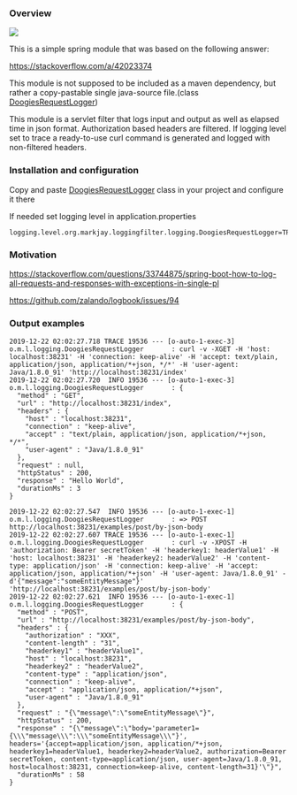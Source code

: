 ### Overview

![](https://github.com/mark-jay/logging-filter/workflows/JavaCI/badge.svg)

This is a simple spring module that was based on the following answer:

https://stackoverflow.com/a/42023374

This module is not supposed to be included as a maven dependency, but rather a copy-pastable single java-source file.(class [DoogiesRequestLogger](src/main/java/org/markjay/loggingfilter/logging/DoogiesRequestLogger.java))

This module is a servlet filter that logs input and output as well as elapsed time in json format.
Authorization based headers are filtered.
If logging level set to trace a ready-to-use curl command is generated and logged with non-filtered headers.

### Installation and configuration

Copy and paste [DoogiesRequestLogger](src/main/java/org/markjay/loggingfilter/logging/DoogiesRequestLogger.java) class in your project and configure it there

If needed set logging level in application.properties
```
logging.level.org.markjay.loggingfilter.logging.DoogiesRequestLogger=TRACE
```

### Motivation

https://stackoverflow.com/questions/33744875/spring-boot-how-to-log-all-requests-and-responses-with-exceptions-in-single-pl

https://github.com/zalando/logbook/issues/94

### Output examples

```
2019-12-22 02:02:27.718 TRACE 19536 --- [o-auto-1-exec-3] o.m.l.logging.DoogiesRequestLogger       : curl -v -XGET -H 'host: localhost:38231' -H 'connection: keep-alive' -H 'accept: text/plain, application/json, application/*+json, */*' -H 'user-agent: Java/1.8.0_91' 'http://localhost:38231/index'
2019-12-22 02:02:27.720  INFO 19536 --- [o-auto-1-exec-3] o.m.l.logging.DoogiesRequestLogger       : {
  "method" : "GET",
  "url" : "http://localhost:38231/index",
  "headers" : {
    "host" : "localhost:38231",
    "connection" : "keep-alive",
    "accept" : "text/plain, application/json, application/*+json, */*",
    "user-agent" : "Java/1.8.0_91"
  },
  "request" : null,
  "httpStatus" : 200,
  "response" : "Hello World",
  "durationMs" : 3
}

```

```
2019-12-22 02:02:27.547  INFO 19536 --- [o-auto-1-exec-1] o.m.l.logging.DoogiesRequestLogger       : => POST http://localhost:38231/examples/post/by-json-body
2019-12-22 02:02:27.607 TRACE 19536 --- [o-auto-1-exec-1] o.m.l.logging.DoogiesRequestLogger       : curl -v -XPOST -H 'authorization: Bearer secretToken' -H 'headerkey1: headerValue1' -H 'host: localhost:38231' -H 'headerkey2: headerValue2' -H 'content-type: application/json' -H 'connection: keep-alive' -H 'accept: application/json, application/*+json' -H 'user-agent: Java/1.8.0_91' -d'{"message":"someEntityMessage"}' 'http://localhost:38231/examples/post/by-json-body'
2019-12-22 02:02:27.621  INFO 19536 --- [o-auto-1-exec-1] o.m.l.logging.DoogiesRequestLogger       : {
  "method" : "POST",
  "url" : "http://localhost:38231/examples/post/by-json-body",
  "headers" : {
    "authorization" : "XXX",
    "content-length" : "31",
    "headerkey1" : "headerValue1",
    "host" : "localhost:38231",
    "headerkey2" : "headerValue2",
    "content-type" : "application/json",
    "connection" : "keep-alive",
    "accept" : "application/json, application/*+json",
    "user-agent" : "Java/1.8.0_91"
  },
  "request" : "{\"message\":\"someEntityMessage\"}",
  "httpStatus" : 200,
  "response" : "{\"message\":\"body='parameter1={\\\"message\\\":\\\"someEntityMessage\\\"}', headers='{accept=application/json, application/*+json, headerkey1=headerValue1, headerkey2=headerValue2, authorization=Bearer secretToken, content-type=application/json, user-agent=Java/1.8.0_91, host=localhost:38231, connection=keep-alive, content-length=31}'\"}",
  "durationMs" : 58
}
```